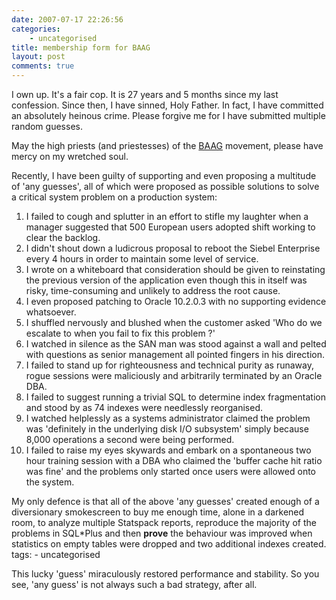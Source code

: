 ```yaml
---
date: 2007-07-17 22:26:56
categories:
    - uncategorised
title: membership form for BAAG
layout: post
comments: true
---
```

I own up. It's a fair cop. It is 27 years and 5 months since my last
confession. Since then, I have sinned, Holy Father. In fact, I have
committed an absolutely heinous crime. Please forgive me for I have
submitted multiple random guesses.

May the high priests (and priestesses) of the
[BAAG](http://www.battleagainstanyguess.com/baag/) movement, please have
mercy on my wretched soul.

Recently, I have been guilty of supporting and even proposing a
multitude of 'any guesses', all of which were proposed as possible
solutions to solve a critical system problem on a production system:

1.  I failed to cough and splutter in an effort to stifle my laughter
    when a manager suggested that 500 European users adopted shift
    working to clear the backlog.
2.  I didn't shout down a ludicrous proposal to reboot the Siebel
    Enterprise every 4 hours in order to maintain some level of service.
3.  I wrote on a whiteboard that consideration should be given to
    reinstating the previous version of the application even though this
    in itself was risky, time-consuming and unlikely to address the root
    cause.
4.  I even proposed patching to Oracle 10.2.0.3 with no supporting
    evidence whatsoever.
5.  I shuffled nervously and blushed when the customer asked 'Who do we
    escalate to when you fail to fix this problem ?'
6.  I watched in silence as the SAN man was stood against a wall and
    pelted with questions as senior management all pointed fingers in
    his direction.
7.  I failed to stand up for righteousness and technical purity as
    runaway, rogue sessions were maliciously and arbitrarily terminated
    by an Oracle DBA.
8.  I failed to suggest running a trivial SQL to determine index
    fragmentation and stood by as 74 indexes were needlessly
    reorganised.
9.  I watched helplessly as a systems administrator claimed the problem
    was 'definitely in the underlying disk I/O subsystem' simply because
    8,000 operations a second were being performed.
10. I failed to raise my eyes skywards and embark on a spontaneous two
    hour training session with a DBA who claimed the 'buffer cache hit
    ratio was fine' and the problems only started once users were
    allowed onto the system.

My only defence is that all of the above 'any guesses' created enough of
a diversionary smokescreen to buy me enough time, alone in a darkened
room, to analyze multiple Statspack reports, reproduce the majority of
the problems in SQL\*Plus and then **prove** the behaviour was improved
when statistics on empty tables were dropped and two additional indexes
created.
tags:
    - uncategorised

This lucky 'guess' miraculously restored performance and stability. So
you see, 'any guess' is not always such a bad strategy, after all.
